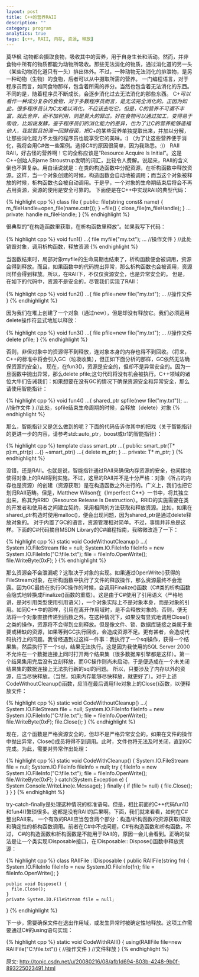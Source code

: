 ```yaml
---
layout: post
title: C++的营养RAII
description: ""
category: program
analytics: true
tags: [c++, RAII, 内存, 资源, 释放]
---
```


莫华枫
动物都会摄取食物，吸收其中的营养，用于自身生长和活动。然而，并非食物中所有的物质都能为动物所吸收。那些无法消化的物质，通过消化道的另一头（某些动物消化道只有一头）排出体外。不过，一种动物无法消化的排泄物，是另一种动物（生物）的食物，后者可以从中摄取所需的营养。
一门编程语言，对于程序员而言，如同食物那样，包含着所需的养分。当然也包含着无法消化的东西。不同的是，随着程序员不断成长，会逐步消化过去无法消化的那些东西。
C+*可以看作一种成分复杂的食物，对于多数程序员而言，是无法完全消化的。正因为如此，很多程序员认为C太难以消化，不应该去吃它。但是，C的营养不可谓不丰富，就此舍弃，而不加利用，则是莫大的罪过。好在食物可以通过加工，变得易于吸收，比如说发酵。鉴于程序员们的消化能力的差异，也为了让C的营养能够造福他人，我就暂且扮演一回酵母菌，把C*+的某些营养单独提取出来，并加以分解，让那些消化能力不太强的程序员也能享受它的美味。:)
（为了让这些营养便于消化，我将会用C\#做一些案例。选择C\#的原因很简单，因为我熟悉。:)）
RAII
RAII，好古怪的营养啊！它的全称应该是“Resource Acquire Is Initial”。这是C++创始人Bjarne Stroustrup发明的词汇，比较令人费解。说起来，RAII的含义倒也不算复杂。用白话说就是：在类的构造函数中分配资源，在析构函数中释放资源。这样，当一个对象创建的时候，构造函数会自动地被调用；而当这个对象被释放的时候，析构函数也会被自动调用。于是乎，一个对象的生命期结束后将会不再占用资源，资源的使用是安全可靠的。
下面便是在C++中实现RAII的典型代码：

{% highlight cpp %}
class file 
{ 
public: 
	file(string const& name) { 
		  m_fileHandle=open_file(name.cstr()); 
	} 
	~file() { 
		  close_file(m_fileHandle); 
	} 
	... 
private: 
	handle m_fileHandle; 
}
{% endhighlight %}

很典型的“在构造函数里获取，在析构函数里释放”。如果我写下代码：

{% highlight cpp %}
void fun1() ...{ 
	file myfile("my.txt"); 
	... //操作文件 
}    //此处销毁对象，调用析构函数，释放资源
{% endhighlight %}

当函数结束时，局部对象myfile的生命周期也结束了，析构函数便会被调用，资源会得到释放。而且，如果函数中的代码抛出异常，那么析构函数也会被调用，资源同样会得到释放。所以，在RAII下，不仅仅资源安全，也是异常安全的。
但是，在如下的代码中，资源不是安全的，尽管我们实现了RAII：

{% highlight cpp %}
void fun2() ...{ 
	file pfile=new file("my.txt"); 
		... //操作文件 
}
{% endhighlight %}

因为我们在堆上创建了一个对象（通过new），但是却没有释放它。我们必须运用delete操作符显式地加以释放：

{% highlight cpp %}
void fun3() ...{ 
	file pfile=new file("my.txt"); 
		... //操作文件 
		delete pfile; 
}
{% endhighlight %}

否则，非但对象中的资源得不到释放，连对象本身的内存也得不到回收。（将来，C++的标准中将会引入GC（垃圾收集），但正如下面分析的那样，GC依然无法确保资源的安全）。
现在，在fun3()，资源是安全的，但却不是异常安全的。因为一旦函数中抛出异常，那么delete pfile;这句代码将没有机会被执行。C++领域的诸位大牛们告诫我们：如果想要在没有GC的情况下确保资源安全和异常安全，那么请使用智能指针：

{% highlight cpp %}
void fun4() ...{ 
	  shared_ptr <file> spfile(new file("my.txt")); 
	  ... //操作文件 
}  //此处，spfile结束生命周期的时候，会释放（delete）对象
{% endhighlight %}

那么，智能指针又是怎么做到的呢？下面的代码告诉你其中的把戏（关于智能指针的更进一步的内容，请参考std::auto\_ptr，boost或tr1的智能指针）：

{% highlight cpp %}
template <typename T> 
class smart_ptr 
...{ 
public: 
	smart_ptr(T* p):m_ptr(p) ...{} 
	~smart_ptr() ...{ delete m_ptr; } 
	... 
private: 
	T* m_ptr; 
}
{% endhighlight %}

没错，还是RAII。也就是说，智能指针通过RAII来确保内存资源的安全，也间接地使得对象上的RAII得到实施。不过，这里的RAII并不是十分严格：对象（所占的内存也是资源）的创建（资源获取）是在构造函数之外进行的。广义上，我们也把它划归RAII范畴。但是，Matthew Wilson在《Imperfect C**》一书中，将其独立出来，称其为RRID（Resource Release Is Destruction）。RRID的实施需要在类的开发者和使用者之间建立契约，采用相同的方法获取和释放资源。比如，如果在shared\_ptr构造时使用malloc()，便会出现问题，因为shared\_ptr是通过delete释放对象的。
对于内置了GC的语言，资源管理相对简单。不过，事情并非总是这样。下面的C\#代码摘自MSDN Library的C\#编程指南，我略微改造了一下：

{% highlight cpp %}
static void CodeWithoutCleanup() 
...{ 
	System.IO.FileStream file = null; 
	System.IO.FileInfo fileInfo = new System.IO.FileInfo("C:\file.txt"); 
	file = fileInfo.OpenWrite(); 
	file.WriteByte(0xF); 
}
{% endhighlight %}

那么资源会不会泄漏呢？这取决于对象的实现。如果通过OpenWrite()获得的FileStream对象，在析构函数中执行了文件的释放操作，那么资源最终不会泄露。因为GC最终在执行GC操作的时候，会调用Finalize()函数（C\#类的析构函数会隐式地转换成Finalize()函数的重载）。这是由于C\#使用了引用语义（严格地讲，是对引用类型使用引用语义），一个对象实际上不是对象本身，而是对象的引用。如同C++中的那样，引用在离开作用域时，是不会释放对象的。否则，便无法将一个对象直接传递到函数之外。在这种情况下，如果没有显式地调用Close()之类的操作，资源将不会得到立刻释放。但是像文件、锁、数据库链接之类属于重要或稀缺的资源，如果等到GC执行回收，会造成资源不足。更有甚者，会造成代码执行上的问题。我曾经遇到过这样一件事：我执行了一个sql操作，获得一个结果集，然后执行下一个sql，结果无法执行。这是因为我使用的SQL Server 2000不允许在一个数据连接上同时打开两个结果集（很多数据库引擎都是这样）。第一个结果集用完后没有立刻释放，而GC操作则尚未启动，于是便造成在一个未关闭结果集的数据连接上无法执行新的sql的问题。
所以，只要涉及了内存以外的资源，应当尽快释放。（当然，如果内存能够尽快释放，就更好了）。对于上述CodeWithoutCleanup()函数，应当在最后调用file对象上的Close()函数，以便释放文件：

{% highlight cpp %}
static void CodeWithoutCleanup() 
...{ 
	System.IO.FileStream file = null; 
	System.IO.FileInfo fileInfo = new System.IO.FileInfo("C:\file.txt"); 
	file = fileInfo.OpenWrite(); 
	file.WriteByte(0xF); 
	file.Close(); 
}
{% endhighlight %}

现在，这个函数是严格资源安全的，但却不是严格异常安全的。如果在文件的操作中抛出异常，Close()成员将得不到调用。此时，文件也将无法及时关闭，直到GC完成。为此，需要对异常作出处理：

{% highlight cpp %}
static void CodeWithCleanup() 
{
	System.IO.FileStream file = null; 
	System.IO.FileInfo fileInfo = null; 
	try 
	{ 
		fileInfo = new System.IO.FileInfo("C:\file.txt"); 
		file = fileInfo.OpenWrite(); 
		file.WriteByte(0xF); 
	} 
	catch(System.Exception e) 
	{ 
		System.Console.WriteLine(e.Message); 
	} 
	finally 
	{ 
		if (file != null) 
		{
			file.Close(); 
		}
	} 
}
{% endhighlight %}

try-catch-finally是处理这种情况的标准语句。但是，相比前面的C++代码fun1()和fun4()繁琐很多。这都是没有RAII的后果啊。下面，我们就来看看，如何在C\#整出RAII来。
一个有效的RAII应当包含两个部分：构造/析构函数的资源获取/释放和确定性的析构函数调用。前者在C\#中不成问题，C\#有构造函数和析构函数。不过， C\#的构造函数和析构函数是不能用于RAII的，原因一会儿会看到。正确的做法是让一个类实现IDisposable接口，在IDisposable:: Dispose()函数中释放资源：

{% highlight cpp %}
class RAIIFile : IDisposable 
{ 
	public RAIIFile(string fn) { 
		System.IO.FileInfo fileInfo = new System.IO.FileInfo(fn); 
		file = fileInfo.OpenWrite(); 
	} 

	public void Dispose() { 
	  file.Close(); 
	} 
	private System.IO.FileStream file = null; 
}
{% endhighlight %}

下一步，需要确保文件在退出作用域，或发生异常时被确定性地释放。这项工作需要通过C\#的using语句实现：

{% highlight cpp %}
static void CodeWithRAII() 
{ 
	using(RAIIFile file=new RAIIFile("C:\file.txt")) 
	{ 
		 //操作文件 
	} //文件释放 
}
{% endhighlight %}

原文: http://topic.csdn.net/u/20080216/08/afb1d694-803b-4248-9b0f-893225023491.html
